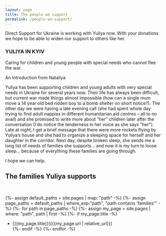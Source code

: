 ```yaml
---
layout: page
title: The people we support
permalink: /people-we-support/
---
```


Direct Support for Ukraine is working with Yuliya now.  With your donations we hope to be able to widen our support to others like her.


### YULIYA IN KYIV
<!-- todo: image -->
Caring for children and young people with special needs who cannot flee the war.

An Introduction from Nataliya

Yuliya has been supporting children and young adults with very special needs in Ukraine for several years now. Their life has always been difficult, but current war made things almost impossible (how can a single mum move a 14 year old bed ridden boy to a bomb shelter on short notice?). The other day we were having a late evening call (she had spent whole day trying to find adult nappies in different humanitarian aid centres – all to no avail) and she promised to write more about “her” children later after the conversation (I do notice the tenderness in her voice as she says "her"). Late at night, I get a brief message that there were more rockets flying by Yuliya’s house and she had to organize a sleeping space for herself and her daughter in the corridor. Next day, despite broken sleep, she sends me a long list of needs of families she supports… and now it is my turn to loose sleep… because of everything these families are going through.


I hope we can help.



## The families Yuliya supports

<br>

  {%- assign default_paths = site.pages | map: "path" -%}
  {%- assign page_paths = default_paths | where_exp:"path", "path contains 'families'" -%}
	          {%- for path in page_paths -%}
            {%- assign my_page = site.pages | where: "path", path | first -%}
            {%- if my_page.title -%}
- [{{my_page.title}}]({{my_page.url | relative_url}})<br>
            {%- endif -%}
          {%- endfor -%}
<br>


